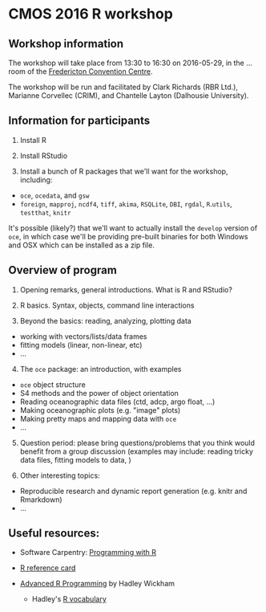 # CMOS 2016 R workshop

## Workshop information

The workshop will take place from 13:30 to 16:30 on 2016-05-29, in the ... room of the [Fredericton Convention Centre](https://www.google.ca/maps/place/Fredericton+Convention+Centre/@45.9603624,-66.6397234,17z/data=!3m1!4b1!4m5!3m4!1s0x4ca418a14d3b0b3f:0xb0d7471229c5f317!8m2!3d45.9603624!4d-66.6375347?hl=en). 

The workshop will be run and facilitated by Clark Richards (RBR Ltd.), Marianne Corvellec (CRIM), and Chantelle Layton (Dalhousie University). 

## Information for participants

1. Install R

2. Install RStudio

3. Install a bunch of R packages that we'll want for the workshop, including:

  * `oce`, `ocedata`, and `gsw`
  * `foreign`, `mapproj`, `ncdf4`, `tiff`, `akima`, `RSQLite`, `DBI`, `rgdal`, `R`.`utils`, `testthat`, `knitr`
  
It's possible (likely?) that we'll want to actually install the `develop` version of `oce`, in which case we'll be providing pre-built binaries for both Windows and OSX which can be installed as a zip file.

## Overview of program

1. Opening remarks, general introductions. What is R and RStudio?

2. R basics. Syntax, objects, command line interactions

3. Beyond the basics: reading, analyzing, plotting data

  * working with vectors/lists/data frames
  * fitting models (linear, non-linear, etc)
  * ...

4. The `oce` package: an introduction, with examples

  * `oce` object structure
  * S4 methods and the power of object orientation
  * Reading oceanographic data files (ctd, adcp, argo float, ...)
  * Making oceanographic plots (e.g. "image" plots)
  * Making pretty maps and mapping data with `oce`
  * ...

5. Question period: please bring questions/problems that you think would benefit from a group discussion (examples may include: reading tricky data files, fitting models to data, )

6. Other interesting topics:

  * Reproducible research and dynamic report generation (e.g. knitr and Rmarkdown)
  * ...


## Useful resources:

* Software Carpentry: [Programming with R](http://swcarpentry.github.io/r-novice-inflammation/)

* [R reference card](http://cran.r-project.org/doc/contrib/Short-refcard.pdf)

* [Advanced R Programming](http://adv-r.had.co.nz/) by Hadley Wickham

    * Hadley's [R vocabulary](http://adv-r.had.co.nz/Vocabulary.html)

